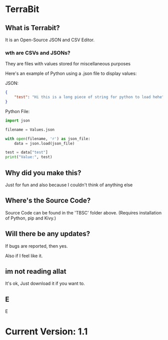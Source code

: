 # TerraBit

## What is Terrabit?

It is an Open-Source JSON and CSV Editor.

### wth are CSVs and JSONs?

They are files with values stored for miscellaneous purposes

Here's an example of Python using a .json file to display values:

JSON:

```json
{
    "test": "Hi this is a long piece of string for python to load hehe"
}
```

Python File:

```python
import json

filename = Values.json

with open(filename, 'r') as json_file:
    data = json.load(json_file)

test = data["test"]
print("Value:", test)
```

## Why did you make this?

Just for fun and also because I couldn't think of anything else

## Where's the Source Code?

Source Code can be found in the 'TBSC' folder above. (Requires installation of Python, pip and Kivy.)

## Will there be any updates?

If bugs are reported, then yes.

Also if I feel like it.

## im not reading allat

It's ok, Just download it if you want to.

## E

E

# Current Version: 1.1
